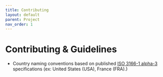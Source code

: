 ```yaml
---
title: Contributing    
layout: default
parent: Project
nav_order: 1
---
```


# Contributing &amp; Guidelines

- Country naming conventions based on published [ISO 3166-1 alpha-3](https://en.wikipedia.org/wiki/List_of_ISO_3166_country_codes) specifications (ex: United States (USA), France (FRA).)